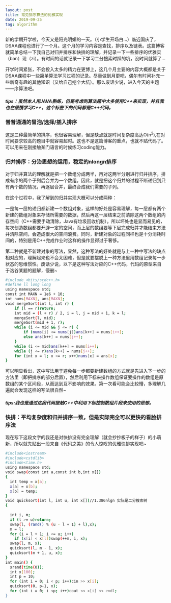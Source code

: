```yaml
---
layout: post
title: 常见排序算法的优雅实现
date: 2019-09-25 
tag: algorithm
---
```


  新的学期开学啦，今天又是阳光明媚的一天。（小学生开场白...）临近国庆了，DSAA课程也进行了一个月。这个月的学习内容是查找，排序以及链表。这篇博客就简单总结一下我自己对归并排序和快排的理解，并记录一下一些排序的优雅实（ban）现（zi）。有时间的话就记录一下学习二分搜索时踩的坑，没时间就算了...

  开学时间紧张，不会投入太多的精力在更博上，这几个月主要的内容大概都是关于DSAA课程中一些简单算法学习过程的记录。尽量做到月更吧，偶尔有时间补充一些新奇有趣的其他知识（又给自己挖个大坑）。那么废话少说，进入今天的主题——序算法吧。

##### tips：虽然本人用JAVA熟练，但是考虑到算法题中大多使用C++来实现，并且我也在缓慢学习C++，这个标签下的代码都是C++代码。

### 普普通通的冒泡/选择/插入排序

  这是三种最简单的排序，也很容易理解，但是缺点就是时间复杂度高达O(n<sup>2</sup>),在对时间要求较高的题目中就容易超时。这也不是这篇博客的重点，也就不贴代码了。可以用来在刚接触某门语言的时候练习coding能力。

### 归并排序：分治思想的运用，稳定的nlongn排序
  对于归并算法的理解就是把一个数组分成两半，再对这两半分别进行归并排序，排成有序的两个子列后合并为一个数组。因此，就是把这个归并的过程不断递归到只有两个数的情况，再逐层合并，最终合成我们需要的子列。

  在这个过程中，我了解到的归并实现大概可以分成两种：

  一是每一层的递归都新建一个数组对象，这样的好处是容易理解，每一层都有两个新建的数组对象来存储所需要的数据，然后再这一层结束之前清除这两个数组的内存空间（C++需要手动清除，Java有垃圾回收机制）。所以坏处也是显而易见的，每次创造数组都要开辟一定的空间，而上层的数组要等下层完成归并才能结束方法并清除空间，会造成很大的空间浪费。同时，新建对象的过程同样也是十分消耗时间的，特别是用C++完成作业时这样的操作显得过于奢侈。

  第二种就是不新建对象的写法，显然，这种写法的好处就是与上一种中写法的缺点相对应的，理解起来也不会太困难，但是就要摆脱上一种方法里用数组记录每一步状态的思维惯性。废话少说，以下是这种写法对应的C++代码，代码的原型来自于洛谷某题的题解，侵删~
```bash
#include <bits/stdc++.h>
#define ll long long
using namespace std;
const int MAXN = 1e6 + 10;
int nums[MAXN], ans[MAXN];
void mergeSort(int l, int r) {
    if (l == r)return;
    int mid = (l + r) / 2, i = l, j = mid + 1, k = l;
    mergeSort(l, mid);
    mergeSort(mid + 1, r);
    while (i <= mid && j <= r) {
        if (nums[i] <= nums[j])ans[k++] = nums[i++];
        else ans[k++] = nums[j++];
    }
    while (i <= mid)ans[k++] = nums[i++];
    while (j <= r)ans[k++] = nums[j++];
    for (int x = l; x <= r; x++)nums[x] = ans[x];
}
```
  可以明显看出，这中写法用于避免每一步都要新建数组的方式就是先进入下一步的方法里（即把排序的部分后置），然后利用下标来操作数组保证要操作的数组是原数组的某个区间段，从而达到互不影响的效果。第一次看可能会比较懵，多理解几遍就会发现这样的写法很自然~

##### tips:我也是通过这段代码接触C++中利用下标控制数组片段来使用的思想。

### 快排：平均复杂度和归并排序一致，但是实际完全可以更快的看脸排序法

  现在写下这段文字的我还是对快排没有完全理解（就会抄抄板子的样子）的小萌新，所以就先贴出一段来自《代码之美》的令人惊叹的优雅快排实现吧~

```bash 
#include<iostream>
#include<cstdlib>
#include<time.h>
using namespace std;
void swap(const int a,const int b,int x[])
{
  int temp = x[a];
  x[a] = x[b];
  x[b] = temp;
}
void quicksort(int l, int u, int x[])//1.386nlgn 实际是二分搜索树
{
  
  int i, m;
  if (l >= u)return;
  swap(l, (rand() % (u - l + 1) + l),x);
  m = l;
  for (i = l + 1; i <= u; i++)
    if (x[i] < x[l])swap(++m, i, x);
  swap(l, m, x);
  quicksort(l, m - 1, x);
  quicksort(m + 1, u, x);
}
int main() {
  srand(time(0));
  int x[100];
  int p = 10;
  for (int i = 0; i < p; i++)cin >> x[i];
  quicksort(0, p-1, x);
  for (int i = 0; i <p; i++)cout << x[i] << endl;
}
```

